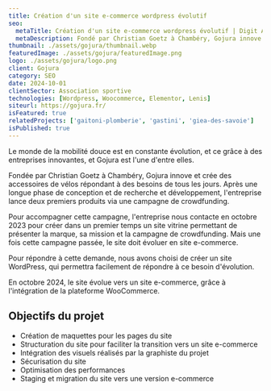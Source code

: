 ```yaml
---
title: Création d'un site e-commerce wordpress évolutif
seo:
  metaTitle: Création d'un site e-commerce wordpress évolutif | Digit Alp
  metaDescription: Fondé par Christian Goetz à Chambéry, Gojura innove et crée des accessoires de vélos répondant à des besoins de tous les jours. Pour accompagner leur croissance, l'entreprise souhaite développer un site web évolutif.
thumbnail: ./assets/gojura/thumbnail.webp
featuredImage: ./assets/gojura/featuredImage.png
logo: ./assets/gojura/logo.png
client: Gojura
category: SEO
date: 2024-10-01
clientSector: Association sportive
technologies: [Wordpress, Woocommerce, Elementor, Lenis]
siteurl: https://gojura.fr/
isFeatured: true
relatedProjects: ['gaitoni-plomberie', 'gastini', 'giea-des-savoie']
isPublished: true
---
```


Le monde de la mobilité douce est en constante évolution, et ce grâce à des entreprises innovantes, et Gojura est l'une d'entre elles.

Fondée par Christian Goetz à Chambéry, Gojura innove et crée des accessoires de vélos répondant à des besoins de tous les jours. Après une longue phase de conception et de recherche et développement, l'entreprise lance deux premiers produits via une campagne de crowdfunding.

Pour accompagner cette campagne, l'entreprise nous contacte en octobre 2023 pour créer dans un premier temps un site vitrine permettant de présenter la marque, sa mission et la campagne de crowdfunding. Mais une fois cette campagne passée, le site doit évoluer en site e-commerce.

Pour répondre à cette demande, nous avons choisi de créer un site WordPress, qui permettra facilement de répondre à ce besoin d'évolution.

En octobre 2024, le site évolue vers un site e-commerce, grâce à l'intégration de la plateforme WooCommerce.

## Objectifs du projet

- Création de maquettes pour les pages du site
- Structuration du site pour faciliter la transition vers un site e-commerce
- Intégration des visuels réalisés par la graphiste du projet
- Sécurisation du site
- Optimisation des performances
- Staging et migration du site vers une version e-commerce
